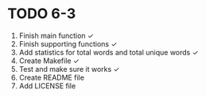 # TODO 6-3

1. Finish main function ✓
2. Finish supporting functions ✓
3. Add statistics for total words and total unique words ✓
4. Create Makefile ✓
5. Test and make sure it works ✓
6. Create README file
7. Add LICENSE file
